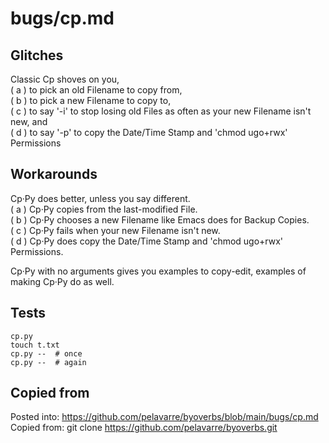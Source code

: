 # bugs/cp.md

## Glitches

Classic Cp shoves on you,<br>
( a ) to pick an old Filename to copy from,<br>
( b ) to pick a new Filename to copy to,<br>
( c ) to say '-i' to stop losing old Files as often as your new Filename isn't new,
and <br>
( d ) to say '-p' to copy the Date/Time Stamp and 'chmod ugo+rwx' Permissions

## Workarounds

Cp·Py does better, unless you say different.<br>
( a ) Cp·Py copies from the last-modified File.<br>
( b ) Cp·Py chooses a new Filename like Emacs does for Backup Copies.<br>
( c ) Cp·Py fails when your new Filename isn't new.<br>
( d ) Cp·Py does copy the Date/Time Stamp and 'chmod ugo+rwx' Permissions.

Cp·Py with no arguments gives you examples to copy-edit,
examples of making Cp·Py do as well.

## Tests

    cp.py
    touch t.txt
    cp.py --  # once
    cp.py --  # again

## Copied from

Posted into:  https://github.com/pelavarre/byoverbs/blob/main/bugs/cp.md
<br>
Copied from:  git clone https://github.com/pelavarre/byoverbs.git
